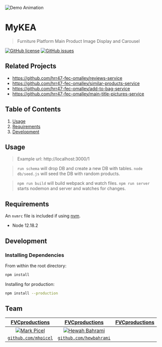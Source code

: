 ![Demo Animation](../assets/demo.gif?raw=true)

# MyKEA

> Furniture Platform Main Product Image Display and Carousel

[![GitHub license](https://img.shields.io/github/license/Naereen/StrapDown.js.svg)](https://github.com/Naereen/StrapDown.js/blob/master/LICENSE)
[![GitHub issues](https://img.shields.io/github/issues/Naereen/StrapDown.js.svg)](https://GitHub.com/Naereen/StrapDown.js/issues/)


## Related Projects

  - https://github.com/hrr47-fec-omalley/reviews-service
  - https://github.com/hrr47-fec-omalley/similar-products-service
  - https://github.com/hrr47-fec-omalley/add-to-bag-service
  - https://github.com/hrr47-fec-omalley/main-title-pictures-service

## Table of Contents

1. [Usage](#Usage)
2. [Requirements](#requirements)
3. [Development](#development)

## Usage

> Example url:
> http://localhost:3000/1

> `run schema` will drop DB and create a new DB with tables.
> `node db/seed.js` will seed the DB with random products.

> `npm run build` will build webpack and watch files.
> `npm run server` starts nodemon and server and watches for changes.

## Requirements

An `nvmrc` file is included if using [nvm](https://github.com/creationix/nvm).

- Node 12.18.2

## Development

### Installing Dependencies

From within the root directory:

```sh
npm install
```

Installing for production:
```sh
npm install --production
```

## Team

| <a href="http://fvcproductions.com" target="_blank">**FVCproductions**</a> | <a href="http://fvcproductions.com" target="_blank">**FVCproductions**</a> | <a href="http://fvcproductions.com" target="_blank">**FVCproductions**</a> |
| :---: |:---:| :---:|
| [![Mark Picel](https://avatars0.githubusercontent.com/u/25255730?s=200)](https://github.com/mhpicel)    | [![Hewah Bahrami](https://avatars1.githubusercontent.com/u/47835764?s=200)](https://github.com/hewbahrami) |
| <a href="https://github.com/mhpicel" target="_blank">`github.com/mhpicel`</a> | <a href="https://github.com/hewbahrami" target="_blank">`github.com/hewbahrami`</a> |